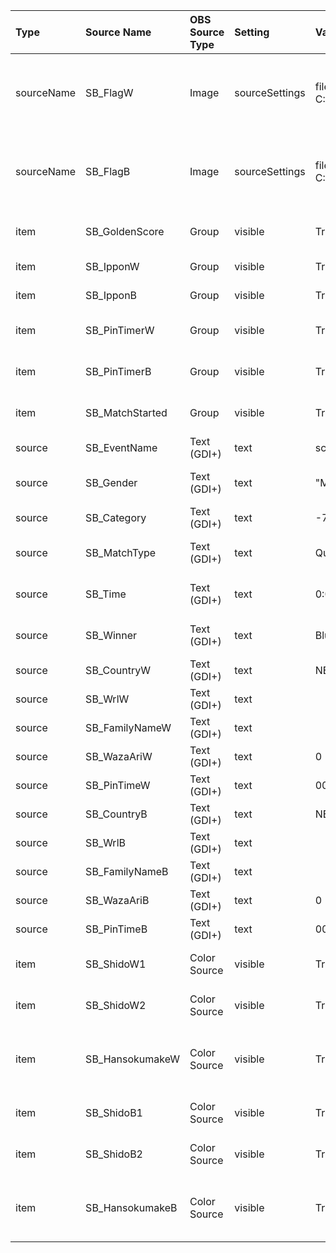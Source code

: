 |Type|Source Name|OBS Source Type|Setting|Value|Category|Description|
|:--- |:---|:---|:---|:---|:---|:---|
|sourceName| SB_FlagW|Image| sourceSettings|file: C:\\Users\\IEUser\\Documents\\IIFtoOBS\\flags\\ned_m.jpg|White| Image source will be set to the 3 char country code substituted with directory and jpg filename|
|sourceName| SB_FlagB|Image| sourceSettings|file: C:\\Users\\IEUser\\Documents\\IIFtoOBS\\flags\\ned_m.jpg|Blue| Image source will be set to the 3 char country code substituted with directory and jpg filename|
|item| SB_GoldenScore|Group| visible| True/False|Generic|Group is visible if Golden Score is active|
|item| SB_IpponW|Group| visible| True/False|White|Group is visible if Ippon is active|
|item| SB_IpponB|Group| visible| True/False|Blue|Group is visible if Ippon is active|
|item| SB_PinTimerW|Group| visible| True/False|White|Group is visible if pin/lock timer is active|
|item| SB_PinTimerB|Group| visible| True/False|Blue|Group is visible if pin/lock timer is active|
|item| SB_MatchStarted|Group| visible| True/False|Generic|Group is visible if IJF scorebooard is active (not in setup mode)|
|source| SB_EventName|Text (GDI+)| text| scoreboard_testevent|Generic|Text that displayes IJF event name|
|source| SB_Gender|Text (GDI+)| text| "Mens"|Generic|Text will discplay "Men's" or " Woman's"|
|source| SB_Category|Text (GDI+)| text| -73 kg|Generic|Text will display the wight class + "kg"
|source| SB_MatchType|Text (GDI+)| text| Quarter Final|Generic|Text will display match type: "Elimination..to..Final"
|source| SB_Time|Text (GDI+)| text| 0:00|Generic| Text will display the (remaining) match time|
|source| SB_Winner|Text (GDI+)| text| Blue/White|Generic|Text will discplay the match winner:"Blue or White"| 
|source| SB_CountryW|Text (GDI+)| text| NED|White|3 digit country abbreviation|
|source| SB_WrlW|Text (GDI+)| text||White|Text displays World Rank of contender|
|source| SB_FamilyNameW|Text (GDI+)| text||White|Text displays name of contender|
|source| SB_WazaAriW|Text (GDI+)| text| 0|White|Text/number to display WazaAri point|
|source| SB_PinTimeW|Text (GDI+)| text| 00|White|Text to display the hold/lock timer|
|source| SB_CountryB|Text (GDI+)| text| NED|Blue|3 digit country abbreviation||
|source| SB_WrlB|Text (GDI+)| text|    |Blue|Text displays World Rank of contender|
|source| SB_FamilyNameB|Text (GDI+)| text||Blue|Text displays name of contender|
|source| SB_WazaAriB|Text (GDI+)| text| 0|Blue|Text/number to display WazaAri point|
|source| SB_PinTimeB|Text (GDI+)| text| 00|Blue|Text to display the hold/lock timer|
|item| SB_ShidoW1|Color Source| visible| True/False|White|Visibility of Shido as OBS color Source = first yellow card|
|item| SB_ShidoW2|Color Source| visible| True/False|White|Visibility of 2nd Shido as OBS color Source = second yellow card|
|item| SB_HansokumakeW|Color Source| visible| True/False|White|Visibility of 3rd Shido or Hansokumake as OBS color Source = red card (yellow cards will hide)|
|item| SB_ShidoB1|Color Source| visible| True/False|Blue|Visibility of Shido as OBS color Source = first yellow card|
|item| SB_ShidoB2|Color Source| visible| True/False|Blue|Visibility of 2nd Shido as OBS color Source = second yellow card|
|item| SB_HansokumakeB|Color Source| visible| True/False|Blue|Visibility of 3rd Shido or Hansokumake as OBS color Source = red card (yellow cards will hide)|
